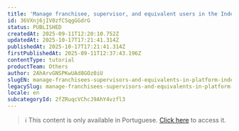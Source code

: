 ```yaml
---
title: 'Manage franchisee, supervisor, and equivalent users in the Indeva platform'
id: 36VXnj6jIV0zfCSqgGGdrG
status: PUBLISHED
createdAt: 2025-09-11T12:20:10.752Z
updatedAt: 2025-10-17T17:21:41.314Z
publishedAt: 2025-10-17T17:21:41.314Z
firstPublishedAt: 2025-09-11T12:37:43.196Z
contentType: tutorial
productTeam: Others
author: 2AhArvGNSPKwUAd8GOz0iU
slugEN: manage-franchisees-supervisors-and-equivalents-in-platform-indeva
legacySlug: manage-franchisees-supervisors-and-equivalents-in-platform-indeva
locale: en
subcategoryId: 2fZRuqcVChcJ9AhY4vzfl3
---
```


> ℹ️ This content is only available in Portuguese. [Click here](/pt/tutorial/gerenciar-usuarios-franqueados-supervisores-e-equivalentes-na-plataforma-indeva--36VXnj6jIV0zfCSqgGGdrG) to access it.
